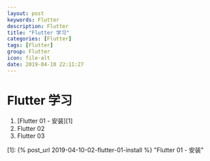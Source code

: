 ```yaml
---
layout: post
keywords: Flutter
description: Flutter
title: "Flutter 学习"
categories: [Flutter]
tags: [Flutter]
group: Flutter
icon: file-alt
date: 2019-04-10 22:11:27
---
```


# Flutter 学习

1. [Flutter 01 - 安装][1]
2. Flutter 02
3. Flutter 03

[1]: {% post_url 2019-04-10-02-flutter-01-install %} "Flutter 01 - 安装"
